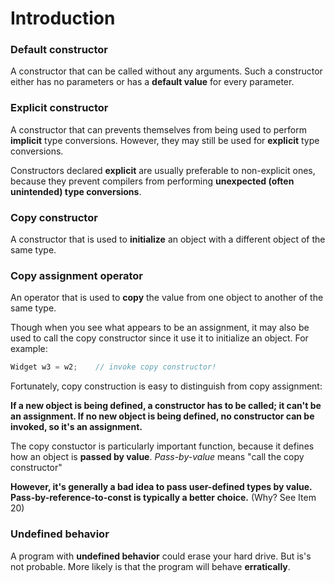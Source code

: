 # Introduction

### Default constructor

 A constructor that can be called without any arguments. Such a constructor either has no parameters or has a **default value** for every parameter.



### Explicit constructor

A constructor that can prevents themselves from being used to perform **implicit** type conversions. However, they may still be used for **explicit** type conversions.

Constructors declared **explicit** are usually preferable to non-explicit ones, because they prevent compilers from performing **unexpected (often unintended) type conversions**.



### Copy constructor

A constructor that is used to **initialize** an object with a different object of the same type.



### Copy assignment operator

An operator that is used to **copy** the value from one object to another of the same type.

Though when you see what appears to be an assignment, it may also be used to call the copy constructor since it use it to initialize an object. For example:

```c++
Widget w3 = w2;    // invoke copy constructor!
```



Fortunately, copy construction is easy to distinguish from copy assignment:

**If a new object is being defined, a constructor has to be called; it can't be an assignment. If no new object is being defined, no constructor can be invoked, so it's an assignment.**



The copy constuctor is particularly important function, because it defines how an object is **passed by value**. *Pass-by-value* means "call the copy constructor"

**However, it's generally a bad idea to pass user-defined types by value. Pass-by-reference-to-const is typically a better choice.** (Why? See Item 20)



### Undefined behavior

A program with **undefined behavior** could erase your hard drive. But is's not probable. More likely is that the program will behave **erratically**.